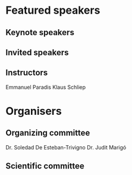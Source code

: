 # Featured speakers

## Keynote speakers


## Invited speakers


## Instructors
Emmanuel Paradis
Klaus Schliep

# Organisers


## Organizing committee
Dr. Soledad De Esteban-Trivigno
Dr. Judit Marigó

## Scientific committee
